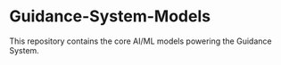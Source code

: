# Guidance-System-Models
This repository contains the core AI/ML models powering the Guidance System.

